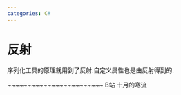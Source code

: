 ```yaml
---
categories: C#
---
```


# 反射

序列化工具的原理就用到了反射.自定义属性也是由反射得到的.

\~\~\~\~\~\~\~\~\~\~\~\~\~\~\~\~\~\~\~\~\~\~\~\~ B站 十月的寒流
